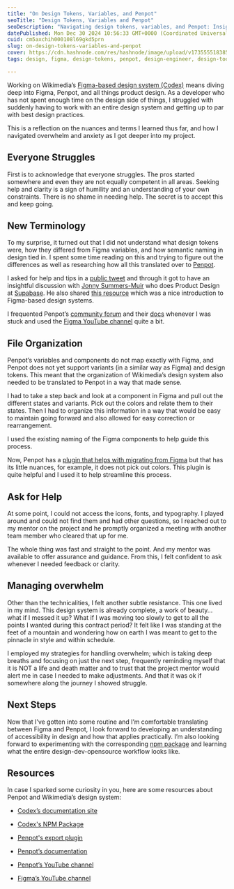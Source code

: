 ```yaml
---
title: "On Design Tokens, Variables, and Penpot"
seoTitle: "Design Tokens, Variables and Penpot"
seoDescription: "Navigating design tokens, variables, and Penpot: Insights from transitioning between Figma and Penpot in Wikimedia's design system"
datePublished: Mon Dec 30 2024 10:56:33 GMT+0000 (Coordinated Universal Time)
cuid: cm5axchih000108l69gkd5prn
slug: on-design-tokens-variables-and-penpot
cover: https://cdn.hashnode.com/res/hashnode/image/upload/v1735555183851/31262e1a-2dcd-474b-bc4d-d3af34ead48a.png
tags: design, figma, design-tokens, penpot, design-engineer, design-tools

---
```


Working on Wikimedia’s [Figma-based design system (Codex)](https://doc.wikimedia.org/codex/latest/) means diving deep into Figma, Penpot, and all things product design. As a developer who has not spent enough time on the design side of things, I struggled with suddenly having to work with an entire design system and getting up to par with best design practices.

This is a reflection on the nuances and terms I learned thus far, and how I navigated overwhelm and anxiety as I got deeper into my project.

## Everyone Struggles

First is to acknowledge that everyone struggles. The pros started somewhere and even they are not equally competent in all areas. Seeking help and clarity is a sign of humility and an understanding of your own constraints. There is no shame in needing help. The secret is to accept this and keep going.

## New Terminology

To my surprise, it turned out that I did not understand what design tokens were, how they differed from Figma variables, and how semantic naming in design tied in. I spent some time reading on this and trying to figure out the differences as well as researching how all this translated over to [Penpot](https://penpot.app/).

I asked for help and tips in a [public tweet](https://x.com/XquisiteDreamer/status/1865352355237044532) and through it got to have an insightful discussion with [Jonny Summers-Muir](https://x.com/JSummersMuir) who does Product Design at [Supabase](https://supabase.com/). He also shared [this resource](https://www.youtube.com/watch?v=JyCmacSyDY4) which was a nice introduction to Figma-based design systems.

I frequented Penpot’s [community forum](https://community.penpot.app/) and their [docs](https://help.penpot.app/technical-guide/) whenever I was stuck and used the [Figma YouTube channel](https://www.youtube.com/@Figma) quite a bit.

## File Organization

Penpot’s variables and components do not map exactly with Figma, and Penpot does not yet support variants (in a similar way as Figma) and design tokens. This meant that the organization of Wikimedia’s design system also needed to be translated to Penpot in a way that made sense.

I had to take a step back and look at a component in Figma and pull out the different states and variants. Pick out the colors and relate them to their states. Then I had to organize this information in a way that would be easy to maintain going forward and also allowed for easy correction or rearrangement.

I used the existing naming of the Figma components to help guide this process.

Now, Penpot has a [plugin that helps with migrating from Figma](https://www.figma.com/community/plugin/1219369440655168734/penpot-exporter) but that has its little nuances, for example, it does not pick out colors. This plugin is quite helpful and I used it to help streamline this process.

## Ask for Help

At some point, I could not access the icons, fonts, and typography. I played around and could not find them and had other questions, so I reached out to my mentor on the project and he promptly organized a meeting with another team member who cleared that up for me.

The whole thing was fast and straight to the point. And my mentor was available to offer assurance and guidance. From this, I felt confident to ask whenever I needed feedback or clarity.

## Managing overwhelm

Other than the technicalities, I felt another subtle resistance. This one lived in my mind. This design system is already complete, a work of beauty… what if I messed it up? What if I was moving too slowly to get to all the points I wanted during this contract period? It felt like I was standing at the feet of a mountain and wondering how on earth I was meant to get to the pinnacle in style and within schedule.

I employed my strategies for handling overwhelm; which is taking deep breaths and focusing on just the next step, frequently reminding myself that it is NOT a life and death matter and to trust that the project mentor would alert me in case I needed to make adjustments. And that it was ok if somewhere along the journey I showed struggle.

## Next Steps

Now that I’ve gotten into some routine and I’m comfortable translating between Figma and Penpot, I look forward to developing an understanding of accessibility in design and how that applies practically. I’m also looking forward to experimenting with the corresponding [npm package](https://www.npmjs.com/package/@wikimedia/codex) and learning what the entire design-dev-opensource workflow looks like.

## Resources

In case I sparked some curiosity in you, here are some resources about Penpot and Wikimedia’s design system:

* [Codex’s documentation site](https://doc.wikimedia.org/codex/latest/)
    
* [Codex's NPM Package](https://www.npmjs.com/package/@wikimedia/codex)
    
* [Penpot's export plugin](https://www.figma.com/community/plugin/1219369440655168734/penpot-exporter)
    
* [Penpot’s documentation](https://help.penpot.app/user-guide/)
    
* [Penpot’s YouTube channel](https://www.youtube.com/@Penpot)
    
* [Figma’s YouTube channel](https://www.youtube.com/@Figma)
